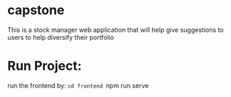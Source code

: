 # capstone

This is a stock manager web application that will help give suggestions to users to help diversify their portfolio

# Run Project:
run the frontend by:
    ```cd frontend
    ```npm run serve
